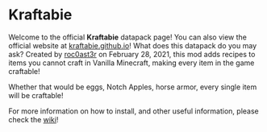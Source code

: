 # Kraftabie

Welcome to the official **Kraftabie** datapack page! You can also view the official website at [kraftabie.github.io](kraftabie.github.io)! What does this datapack do you may ask? Created by [roc0ast3r](github.com/Roc0ast3r) on February 28, 2021, this mod adds recipes to items you cannot craft in Vanilla Minecraft, making every item in the game craftable!

Whether that would be eggs, Notch Apples, horse armor, every single item will be craftable!

For more information on how to install, and other useful information, please check the [wiki](github.com/Kraftabie/kraftabie-mod/wiki)!
